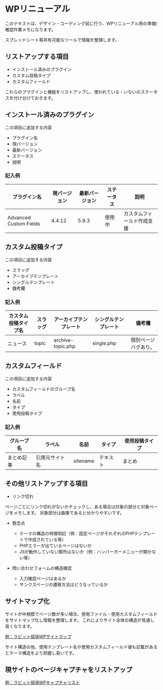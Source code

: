 # WPリニューアル

このテキストは、デザイン・コーディング前に行う、WPリニューアル用の準備/確認作業メモになります。

スプレッドシート等共有可能なツールで情報を整理します。

## リストアップする項目

- インストール済みのプラグイン
- カスタム投稿タイプ
- カスタムフィールド

これらのプラグインと機能をリストアップし、使われている・いないのステータスを付け分けておきます。


## インストール済みのプラグイン

この項目に追加する内容

- プラグイン名
- 現バージョン
- 最新バージョン
- ステータス
- 説明


### 記入例

| プラグイン名 | 現バージョン | 最新バージョン | ステータス | 説明 |
| ------------- | ------------- | ------------- | ------------- | ------------- |
| Advanced Custom Fields | 4.4.12 | 5.9.3 | 使用中 | カスタムフィールド作成支援 |

## カスタム投稿タイプ

この項目に追加する内容

- スラッグ
- アーカイブテンプレート
- シングルテンプレート
- 備考欄

### 記入例

| カスタム投稿タイプ名 | スラッグ | アーカイブテンプレート | シングルテンプレート | 備考欄 |
| ------------- | ------------- | ------------- | ------------- | ------------- |
| ニュース | topic | archive-topic.php | single.php | 個別ページバグあり。 |

## カスタムフィールド

この項目に追加する内容

- カスタムフィールドのグループ名
- ラベル
- 名前
- タイプ
- 使用投稿タイプ

### 記入例

| グループ名 | ラベル | 名前 | タイプ | 使用投稿タイプ |
| ------------- | ------------- | ------------- | ------------- | ------------- |
| まとめ記事 | 引用元サイト名 | sitename | テキスト | まとめ |

## その他リストアップする項目

- リンク切れ

ページごとにリンク切れがないかチェックし、ある場合は対象の部分と対象ページをメモします。
対象部分は画像であると分かりやすいです。

- 懸念点
	- テーマの構造の特徴明記（例：固定ページがそれぞれのPHPテンプレートで作成されている等）
	- PHPエラーが出ているページはないか
	- JSが動作していない箇所はないか（例：ハンバーガーメニューが開かない等）

- 問い合わせフォームの構造確認
	- 入力確認ページはあるか
	- サンクスページの遷移方法はどうなっているか


## サイトマップ化

サイトが中規模でページ数が多い場合、使用ファイル・使用カスタムフィールドをサイトマップ化し情報を整理します。
これによりサイト全体の構造が見通し易くなります。

[例：ラビット探偵WPサイトマップ](https://whimsical.com/wp-Az7b7bYnjLrFmBL8gCa31B)

サイト構造の他、使用テンプレート名や使用カスタムフィールド値も記載があるとテーマ構造をより把握し易いです。

## 現サイトのページキャプチャをリストアップ

[例：ラビット探偵WPキャプチャリスト](http://bokuravo.sixcore.jp/kakunin/ohori/rabbit_capture/)